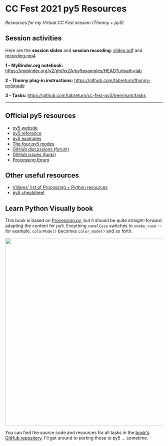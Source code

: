 # CC Fest 2021 py5 Resources

*Resources for my Virtual CC Fest session (Thonny + py5)*


## Session activities

Here are the **session slides** and **session recording**: [slides.pdf](https://raw.githubusercontent.com/tabreturn/cc-fest-py5/main/slides.pdf) and [recording.mp4](https://raw.githubusercontent.com/tabreturn/cc-fest-py5/main/recording.mp4)

**1 - MyBinder.org notebook:** https://mybinder.org/v2/gh/hx2A/py5examples/HEAD?urlpath=lab

**2 - Thonny plug-in instructions:** https://github.com/tabreturn/thonny-py5mode

**3 - Tasks:** https://github.com/tabreturn/cc-fest-py5/tree/main/tasks

---


## Official py5 resources

* [py5 website](http://py5.ixora.io/)
* [py5 reference](http://py5.ixora.io/reference/)
* [py5 examples](https://github.com/hx2A/py5examples)
* [The four py5 modes](http://py5.ixora.io/tutorials/py5-modes/)
* [GitHub discussions (forum)](https://github.com/hx2A/py5generator)
* [GitHub issues (bugs)](https://github.com/hx2A/py5generator/issues)
* [Processing forum](https://discourse.processing.org/c/processing-py/9)


## Other useful resources 

* [Villares' list of Processing + Python resources](https://github.com/villares/Resources-for-teaching-programming#user-content-processing--python-tools-table)
* [py5 cheatsheet](https://raw.githubusercontent.com/tabreturn/processing.py-cheat-sheet/master/py5/py5_cc.pdf)


## Learn Python Visually book

This book is based on [Processing.py](https://py.processing.org/), but it should be quite straight-forward adapting the content for py5. Eveything `camelCase` switches to `snake_case` -- for example, `colorMode()` becomes `color_mode()` and so forth. 

<img src="http://portfolio.tabreturn.com/images/learn-python-visually.png" width="600" />

You can find the source code and resources for all tasks in the [book's GitHub repository](https://github.com/tabreturn/processing.py-book). I'll get around to porting those to py5 ... sometime.



